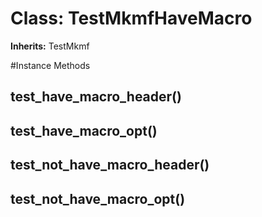 # Class: TestMkmfHaveMacro
**Inherits:** TestMkmf
    




#Instance Methods
## test_have_macro_header() [](#method-i-test_have_macro_header)

## test_have_macro_opt() [](#method-i-test_have_macro_opt)

## test_not_have_macro_header() [](#method-i-test_not_have_macro_header)

## test_not_have_macro_opt() [](#method-i-test_not_have_macro_opt)

